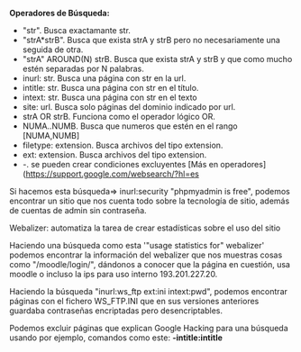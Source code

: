 __Operadores de Búsqueda:__

+ "str". Busca exactamante str.
+ "strA*strB". Busca que exista strA y strB pero no necesariamente una seguida de otra.
+ "strA" AROUND(N) strB. Busca que exista strA y strB y que como mucho estén separadas por N palabras.
+ inurl: str. Busca una página con str en la url.
+ intitle: str. Busca una página con str en el título.
+ intext: str. Busca una página con str en el texto
+ site: url. Busca solo páginas del dominio indicado por url.
+ strA OR strB. Funciona como el operador lógico OR.
+ NUMA..NUMB. Busca que numeros que estén en el rango [NUMA,NUMB]
+ filetype: extension. Busca archivos del tipo extension.
+ ext: extension. Busca archivos del tipo extension.
+ -. se pueden crear condiciones excluyentes
[Más en operadores](https://support.google.com/websearch/?hl=es

Si hacemos esta búsqueda=> inurl:security "phpmyadmin is free", podemos encontrar un sitio que nos cuenta
todo sobre la tecnología de sitio, además de cuentas de admin sin contraseña.

Webalizer: automatiza la tarea de crear estadísticas sobre el uso del sitio

Haciendo una búsqueda como esta '"usage statistics for" webalizer' podemos encontrar la información
del webalizer que nos muestras cosas como "/moodle/login/", dándonos a conocer que la página en cuestión,
usa moodle o incluso la ips para uso interno 193.201.227.20.

Haciendo la búsqueda "inurl:ws_ftp ext:ini intext:pwd", podemos encontrar páginas con el fichero WS_FTP.INI
que en sus versiones anteriores guardaba contraseñas encriptadas pero desencriptables.

Podemos excluir páginas que explican Google Hacking para una búsqueda usando por ejemplo, comandos 
como este: __-intitle:intitle__





